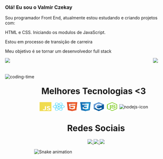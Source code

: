 ### Olá! Eu sou o Valmir Czekay 

Sou programador Front End, atualmente estou estudando e criando projetos com:

HTML e CSS. Iniciando os modulos de JavaScript.

<p>Estou em processo de transição de carreira</p>

Meu objetivo é se tornar um desenvolvedor full stack

<div>
  
  <img  height="180em" src="https://github-readme-stats.vercel.app/api?username=ValmirCzekay&show_icons=true&theme=great-gatsby&include_all_commits=true&count_private=true"/>
  <img align="right" height="180em" src="https://github-readme-stats.vercel.app/api/top-langs/?username=ValmirCzekay&layout=compact&langs_count=16&theme=great-gatsby"/>
</div>
<br>

<div  align="center"> 
  <div style="display: inline_block"><br>
    <img align="left" height="250" alt="coding-time" src="code.gif">
    <h1 align="center">Melhores Tecnologias <3</h1>
    <img align="center" height="30" width="40" alt="js-icon"  src="https://raw.githubusercontent.com/devicons/devicon/master/icons/javascript/javascript-plain.svg">
    <img align="center" height="30" width="40" alt="react-icon" src="https://raw.githubusercontent.com/devicons/devicon/master/icons/react/react-original.svg">
    <img align="center" height="30" width="40" alt="html-icon" src="https://raw.githubusercontent.com/devicons/devicon/master/icons/html5/html5-original.svg">
    <img align="center" height="30" width="40" alt="css-icon" src="https://raw.githubusercontent.com/devicons/devicon/master/icons/css3/css3-original.svg">
    <img align="center" height="30" width="40" alt="c-icon" src="https://raw.githubusercontent.com/devicons/devicon/master/icons/c/c-original.svg">
    <img align="center" height="30" width="40" alt="nodejs-icon" src="https://raw.githubusercontent.com/devicons/devicon/master/icons/nodejs/nodejs-original.svg">
    <img align="center" height="30" width="40" alt="nodejs-icon" src="https://raw.githubusercontent.com/jmnote/z-icons/master/svg/cpp.svg">
   </div>
    
  
  <h1 align="center">Redes Sociais</h1>
    <a href = "mailto: valmirczekay@gmail.com">
      <img width="30" src="gmail.svg">
    </a>
    <a href = "https://www.linkedin.com/in/valmirczekay/">
      <img width="25" src="linkedin.svg">
    </a>
    <a href = "https://www.instagram.com/valmirczekay/">
      <img width="25" src="instagram.png">
    </a>
</div>
  
![Snake animation](https://github.com/ValmirCzekay/ValmirCzekay/blob/output/github-contribution-grid-snake.svg)
